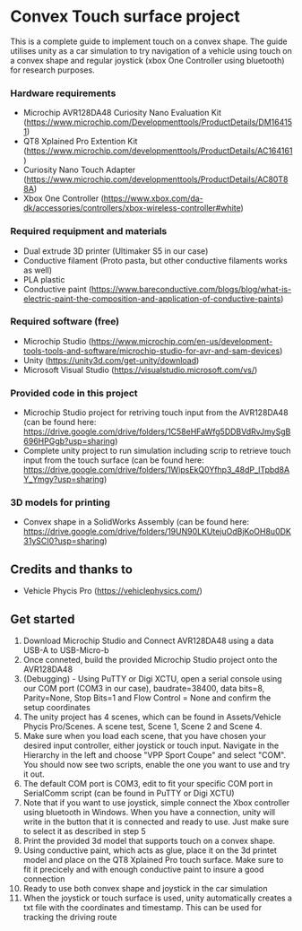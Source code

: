 # Convex Touch surface project

This is a complete guide to implement touch on a convex shape. The guide utilises unity as a car simulation to try navigation of a vehicle using touch on a convex shape and regular joystick (xbox One Controller using bluetooth) for research purposes. 

### Hardware requirements

- Microchip AVR128DA48 Curiosity Nano Evaluation Kit (https://www.microchip.com/Developmenttools/ProductDetails/DM164151)
- QT8 Xplained Pro Extention Kit (https://www.microchip.com/developmenttools/ProductDetails/AC164161)
- Curiosity Nano Touch Adapter (https://www.microchip.com/developmenttools/ProductDetails/AC80T88A)
- Xbox One Controller (https://www.xbox.com/da-dk/accessories/controllers/xbox-wireless-controller#white)

### Required requipment and materials
- Dual extrude 3D printer (Ultimaker S5 in our case)
- Conductive filament (Proto pasta, but other conductive filaments works as well)
- PLA plastic
- Conductive paint (https://www.bareconductive.com/blogs/blog/what-is-electric-paint-the-composition-and-application-of-conductive-paints)

### Required software (free)
- Microchip Studio (https://www.microchip.com/en-us/development-tools-tools-and-software/microchip-studio-for-avr-and-sam-devices)
- Unity (https://unity3d.com/get-unity/download)
- Microsoft Visual Studio (https://visualstudio.microsoft.com/vs/)

### Provided code in this project
- Microchip Studio project for retriving touch input from the AVR128DA48 (can be found here: https://drive.google.com/drive/folders/1C58eHFaWfg5DDBVdRvJmySgB696HPGgb?usp=sharing)
- Complete unity project to run simulation including scrip to retrieve touch input from the touch surface (can be found here: https://drive.google.com/drive/folders/1WipsEkQ0Yfhp3_48dP_lTpbd8AY_Ymgy?usp=sharing)

### 3D models for printing
- Convex shape in a SolidWorks Assembly (can be found here: https://drive.google.com/drive/folders/19UN90LKUtejuOdBjKoOH8u0DK31ySCI0?usp=sharing)

## Credits and thanks to
- Vehicle Phycis Pro (https://vehiclephysics.com/)

## Get started

1. Download Microchip Studio and Connect AVR128DA48 using a data USB-A to USB-Micro-b
2. Once conneted, build the provided Microchip Studio project onto the AVR128DA48
3. (Debugging) - Using PuTTY or Digi XCTU, open a serial console using our COM port (COM3 in our case), baudrate=38400, data bits=8, Parity=None, Stop Bits=1 and Flow Control = None and confirm the setup coordinates
4. The unity project has 4 scenes, which can be found in Assets/Vehicle Phycis Pro/Scenes. A scene test, Scene 1, Scene 2 and Scene 4.
5. Make sure when you load each scene, that you have chosen your desired input controller, either joystick or touch input. Navigate in the Hierarchy in the left and choose "VPP Sport Coupe" and select "COM". You should now see two scripts, enable the one you want to use and try it out.
6. The default COM port is COM3, edit to fit your specific COM port in SerialComm script (can be found in PuTTY or Digi XCTU)
7. Note that if you want to use joystick, simple connect the Xbox controller using bluetooth in Windows. When you have a connection, unity will write in the button that it is connected and ready to use. Just make sure to select it as described in step 5
8. Print the provided 3d model that supports touch on a convex shape.
9. Using conductive paint, which acts as glue, place it on the 3d printet model and place on the QT8 Xplained Pro touch surface. Make sure to fit it precicely and with enough conductive paint to insure a good connection
10. Ready to use both convex shape and joystick in the car simulation 
11. When the joystick or touch surface is used, unity automatically creates a txt file with the coordinates and timestamp. This can be used for tracking the driving route



